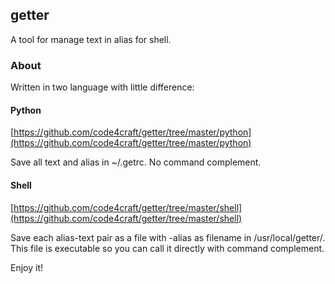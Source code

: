 getter
-------
A tool for manage text in alias for shell. 

### About

Written in two language with little difference:

#### Python

[https://github.com/code4craft/getter/tree/master/python](https://github.com/code4craft/getter/tree/master/python)

Save all text and alias in ~/.getrc. No command complement.

#### Shell

[https://github.com/code4craft/getter/tree/master/shell](https://github.com/code4craft/getter/tree/master/shell)

Save each alias-text pair as a file with -alias as filename in /usr/local/getter/. This file is executable so you can call it directly with command complement.
	
Enjoy it!